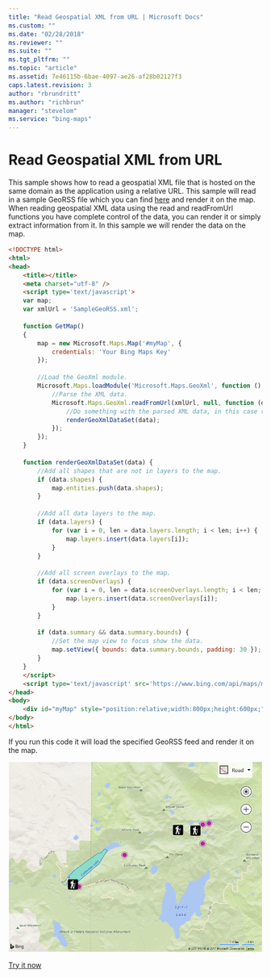```yaml
---
title: "Read Geospatial XML from URL | Microsoft Docs"
ms.custom: ""
ms.date: "02/28/2018"
ms.reviewer: ""
ms.suite: ""
ms.tgt_pltfrm: ""
ms.topic: "article"
ms.assetid: 7e46115b-6bae-4097-ae26-af28b02127f3
caps.latest.revision: 3
author: "rbrundritt"
ms.author: "richbrun"
manager: "stevelom"
ms.service: "bing-maps"
---
```

# Read Geospatial XML from URL
This sample shows how to read a geospatial XML file that is hosted on the same domain as the application using a relative URL. This sample will read in a sample GeoRSS file which you can find [here](http://bingmapsv8samples.azurewebsites.net/GeoXml/Data/GeoRSS/SampleGeoRss.xml) and render it on the map. When reading geospatial XML data using the read and readFromUrl functions you have complete control of the data, you can render it or simply extract information from it. In this sample we will render the data on the map. 

```html
<!DOCTYPE html>
<html>
<head>
    <title></title>
    <meta charset="utf-8" />
    <script type='text/javascript'>
    var map;
    var xmlUrl = 'SampleGeoRSS.xml';

    function GetMap()
    {
        map = new Microsoft.Maps.Map('#myMap', {
            credentials: 'Your Bing Maps Key'
        });

        //Load the GeoXml module.
        Microsoft.Maps.loadModule('Microsoft.Maps.GeoXml', function () {
            //Parse the XML data.
            Microsoft.Maps.GeoXml.readFromUrl(xmlUrl, null, function (data) {
                //Do something with the parsed XML data, in this case render it.
                renderGeoXmlDataSet(data);
            });
        });
    }

    function renderGeoXmlDataSet(data) {
        //Add all shapes that are not in layers to the map.
        if (data.shapes) {
            map.entities.push(data.shapes);
        }

        //Add all data layers to the map.
        if (data.layers) {
            for (var i = 0, len = data.layers.length; i < len; i++) {
                map.layers.insert(data.layers[i]);
            }
        }

        //Add all screen overlays to the map.
        if (data.screenOverlays) {
            for (var i = 0, len = data.screenOverlays.length; i < len; i++) {
                map.layers.insert(data.screenOverlays[i]);
            }
        }

        if (data.summary && data.summary.bounds) {
            //Set the map view to focus show the data.
            map.setView({ bounds: data.summary.bounds, padding: 30 });
        }
    }
    </script>
    <script type='text/javascript' src='https://www.bing.com/api/maps/mapcontrol?callback=GetMap' async defer></script>
</head>
<body>
    <div id="myMap" style="position:relative;width:800px;height:600px;"></div>
</body>
</html>
```

If you run this code it will load the specified GeoRSS feed and render it on the map.

![BMV8_GeoRssSample](../../media/bmv8-georsssample.PNG)

[Try it now](http://bingmapsv8samples.azurewebsites.net/#GeoXml%20-%20Read%20from%20Url)

